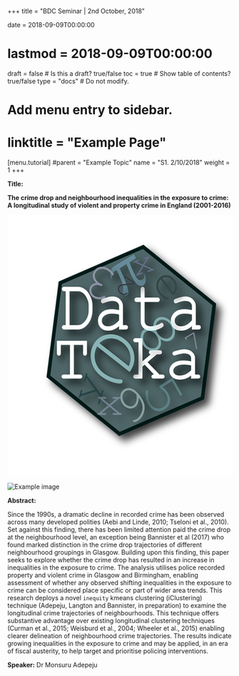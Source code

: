 +++
title = "BDC Seminar | 2nd October, 2018"

date = 2018-09-09T00:00:00
# lastmod = 2018-09-09T00:00:00

draft = false  # Is this a draft? true/false
toc = true  # Show table of contents? true/false
type = "docs"  # Do not modify.

# Add menu entry to sidebar.
# linktitle = "Example Page"
[menu.tutorial]
  #parent = "Example Topic"
  name = "S1. 2/10/2018"
  weight = 1
+++

**Title:**

**The crime drop and neighbourhood inequalities in the exposure to crime: A longitudinal study of violent and property crime in England (2001-2016)**
 
 ![Example image](/static/img/DataTekaHex.png)
 
 ![Example image](https://github.com/geoMADE/mons_Website/blob/master/static/img/DataTekaHex.png)
 
**Abstract:**

Since the 1990s, a dramatic decline in recorded crime has been observed across many developed polities (Aebi and Linde, 2010; Tseloni et al., 2010). Set against this finding, there has been limited attention paid the crime drop at the neighbourhood level, an exception being Bannister et al (2017) who found marked distinction in the crime drop trajectories of different neighbourhood groupings in Glasgow. Building upon this finding, this paper seeks to explore whether the crime drop has resulted in an increase in inequalities in the exposure to crime. The analysis utilises police recorded property and violent crime in Glasgow and Birmingham, enabling assessment of whether any observed shifting inequalities in the exposure to crime can be considered place specific or part of wider area trends.
This research deploys a novel `inequity` kmeans clustering (iClustering) technique (Adepeju, Langton and Bannister, in preparation) to examine the longitudinal crime trajectories of neighbourhoods. This technique offers substantive advantage over existing longitudinal clustering techniques (Curman et al., 2015; Weisburd et al., 2004; Wheeler et al., 2015) enabling clearer delineation of neighbourhood crime trajectories. The results indicate growing inequalities in the exposure to crime and may be applied, in an era of fiscal austerity, to help target and prioritise policing interventions.
 
**Speaker:**
Dr Monsuru Adepeju